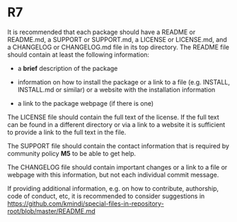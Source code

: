 # R7

It is recommended that each package should have a README or README.md, a 
SUPPORT or SUPPORT.md, a LICENSE or LICENSE.md, and a CHANGELOG or CHANGELOG.md 
file in its top directory.
The README file should contain at least the following information:

- a **brief** description of the package

- information on how to install the package or a link to a file (e.g. INSTALL, 
INSTALL.md or similar) or a website with the installation information

- a link to the package webpage (if there is one)

The LICENSE file should contain the full text of the license. If the full text 
can be found in a different directory or via a link to a website it is 
sufficient to provide a link to the full text in the file.

The SUPPORT file should contain the contact information that is required by 
community policy **M5** to be able to get help.

The CHANGELOG file should contain important changes or a link to a file or 
webpage with this information, but not each individual commit message.

If providing additional information, e.g. on how to contribute, authorship, 
code of conduct, etc, it is recommended to consider suggestions in 
https://github.com/kmindi/special-files-in-repository-root/blob/master/README.md
 
